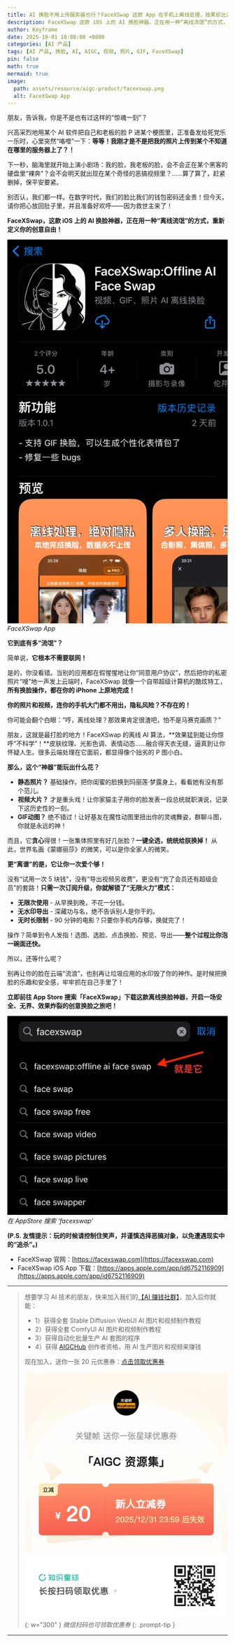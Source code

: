 ```yaml
---
title: AI 换脸不用上传服务器也行？FaceXSwap 这款 App 在手机上离线处理，效果却比云端还强！视频、GIF 动图、照片还都支持！
description: FaceXSwap 这款 iOS 上的 AI 换脸神器，正在用一种“离线流氓”的方式，重新定义你的创意自由！
author: Keyframe
date: 2025-10-01 18:08:08 +0800
categories: [AI 产品]
tags: [AI 产品, 换脸, AI, AIGC, 视频, 照片, GIF, FaceXSwap]
pin: false
math: true
mermaid: true
image:
  path: assets/resource/aigc-product/facexswap.png
  alt: FaceXSwap App
---
```





朋友，告诉我，你是不是也有过这样的“惊魂一刻”？

兴高采烈地用某个 AI 软件把自己和老板的脸 P 进某个梗图里，正准备发给死党乐一乐时，心里突然“咯噔”一下：**等等！我刚才是不是把我的照片上传到某个不知道在哪里的服务器上了？！**

下一秒，脑海里就开始上演小剧场：我的脸，我老板的脸，会不会正在某个黑客的硬盘里“裸奔”？会不会明天就出现在某个奇怪的恶搞视频里？……算了算了，赶紧删掉，保平安要紧。

别否认，我们都一样。在数字时代，我们的脸比我们的钱包密码还金贵！但今天，请你把心放回肚子里，并且准备好欢呼——因为救世主来了！

**FaceXSwap，这款 iOS 上的 AI 换脸神器，正在用一种“离线流氓”的方式，重新定义你的创意自由！**



![FaceXSwap App](assets/resource/aigc-product/facexswap-1.png)
_FaceXSwap App_


**它到底有多“流氓”？**

简单说，**它根本不需要联网！**

是的，你没看错。当别的应用都在假惺惺地让你“同意用户协议”，然后把你的私密照片“嗖”地一声发上云端时，FaceXSwap 就像一个自带超级计算机的酷炫特工，**所有换脸操作，都在你的 iPhone 上原地完成！**

**你的照片和视频，连你的手机大门都不用出，隐私风险？不存在的！**

你可能会翻个白眼：“哼，离线处理？那效果肯定很渣吧，怕不是马赛克画质？”

朋友，这就是最打脸的地方！FaceXSwap 的离线 AI 算法，**效果猛到能让你惊呼“不科学”！**皮肤纹理、光影色调、表情动态……融合得天衣无缝，逼真到让你怀疑人生。很多云端处理在它面前，都显得像个拙劣的 P 图小白。

**那么，这个“神器”能玩出什么花？**

- **静态照片？** 基础操作。把你闺蜜的脸换到玛丽莲·梦露身上，看看她有没有那个范儿。
- **视频大片？** 才是重头戏！让你家猫主子用你的脸发表一段总统就职演说，记录下这历史性的一刻。
- **GIF动图？** 绝不错过！让好基友在魔性动图里扭出你的灵魂舞姿，群聊斗图，你就是永远的神！

而且，它**贪心**得很！一张集体照里有好几张脸？**一键全选，统统给朕换掉！** 从此，世界名画《蒙娜丽莎》的微笑，可以是你全家人的微笑。

**更“离谱”的是，它让你一次爱个够！**

没有“试用一次 5 块钱”，没有“导出视频另收费”，更没有“充了会员还有超级会员”的套路！**只需一次订阅升级，你就解锁了“无限火力”模式：**

- **无限次使用** - 从早换到晚，不花一分钱。
- **无水印导出** - 深藏功与名，绝不告诉别人是你干的。
- **无时长限制** - 90 分钟的电影？只要你手机内存够，换就完了！

操作？简单到令人发指！选图、选脸、点击换脸、预览、导出——**整个过程比你泡一碗面还快。**

所以，还等什么呢？

别再让你的脸在云端“流浪”，也别再让垃圾应用的水印毁了你的神作。是时候把换脸的乐趣和安全感，牢牢抓在自己手里了！

**立即前往 App Store 搜索「FaceXSwap」下载这款离线换脸神器，开启一场安全、无界、效果炸裂的创意换脸之旅吧！**


![在 AppStore 搜索 'facexswap'](assets/resource/aigc-product/facexswap-2.png)
_在 AppStore 搜索 'facexswap'_

**(P.S. 友情提示：玩的时候请控制住笑声，并谨慎选择恶搞对象，以免遭遇现实中的“追杀”。)**

- FaceXSwap 官网：[https://facexswap.com](https://facexswap.com)
- FaceXSwap iOS App 下载：[https://apps.apple.com/app/id6752116909](https://apps.apple.com/app/id6752116909)

---

>想要学习 AI 技术的朋友，快来加入我们的<a href="https://t.zsxq.com/nd3Wj" target="_blank" rel="noopener noreferrer">【AI 赚钱社群】</a>，加入后你就能：
>
>- 1）获得全套 Stable Diffusion WebUI AI 图片和视频制作教程
>- 2）获得全套 ComfyUI AI 图片和视频制作教程
>- 3）获得自动化批量生产 AI 套图的程序
>- 4）获得 <a href="https://www.aigchub.ai" target="_blank" rel="noopener noreferrer">AIGCHub</a> 创作者资格，用 AI 生产图片和视频来赚钱
>
>现在加入，送你一张 20 元优惠券：<a href="https://t.zsxq.com/nd3Wj" target="_blank" rel="noopener noreferrer">点击领取优惠券</a>
>
>![知识星球新人优惠券](assets/img/aigc-zsxq-coupon.png){: w="300" }
>_微信扫码也可领取优惠券_
{: .prompt-tip }

---
